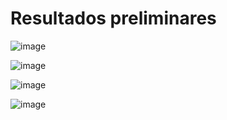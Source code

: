 # Resultados preliminares


![image](https://github.com/OrsonMM/DRAP_RNAseq/assets/12600107/2b27764f-1e65-4fbf-b84c-7e83e62667a5)

![image](https://github.com/OrsonMM/DRAP_RNAseq/assets/12600107/251e8249-e107-44d1-b583-d624dea7e79d)

![image](https://github.com/OrsonMM/DRAP_RNAseq/assets/12600107/872a28b5-736c-4b0f-b2da-3230e49c96cf)


![image](https://github.com/OrsonMM/DRAP_RNAseq/assets/12600107/3d92c338-ccea-4565-a261-47b4d95f605f)

